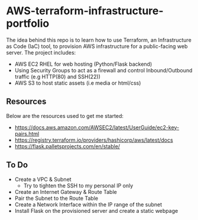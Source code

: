 # AWS-terraform-infrastructure-portfolio

The idea behind this repo is to learn how to use Terraform, an Infrastructure as Code (IaC) tool, to provision AWS infrastructure for a public-facing web server. The project includes:
 - AWS EC2 RHEL for web hosting (Python/Flask backend)
 - Using Security Groups to act as a firewall and control Inbound/Outbound traffic (e.g HTTP(80) and SSH(22))
 - AWS S3 to host static assets (i.e media or html/css)

## Resources

Below are the resources used to get me started:
- https://docs.aws.amazon.com/AWSEC2/latest/UserGuide/ec2-key-pairs.html
- https://registry.terraform.io/providers/hashicorp/aws/latest/docs
- https://flask.palletsprojects.com/en/stable/

## To Do

- Create a VPC & Subnet
    - Try to tighten the SSH to my personal IP only
- Create an Internet Gateway & Route Table
- Pair the Subnet to the Route Table
- Create a Network Interface within the IP range of the subnet
- Install Flask on the provisioned server and create a static webpage